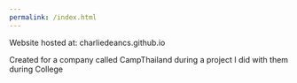 ```yaml
---
permalink: /index.html
---
```



Website hosted at: charliedeancs.github.io

Created for a company called CampThailand during a project I did with them during College
